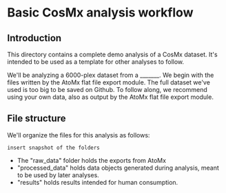 # Basic CosMx analysis workflow

## Introduction

This directory contains a complete demo analysis of a CosMx dataset. 
It's intended to be used as a template for other analyses to follow. 

We'll be analyzing a 6000-plex dataset from a _______.
We begin with the files written by the AtoMx flat file export module. 
The full dataset we've used is too big to be saved on Github. 
To follow along, we recommend using your own data, also as output by the AtoMx flat file export module.

## File structure

We'll organize the files for this analysis as follows:

```insert snapshot of the folders```

- The "raw_data" folder holds the exports from AtoMx
- "processed_data" holds data objects generated during analysis, meant to be used by later analyses. 
- "results" holds results intended for human consumption. 



